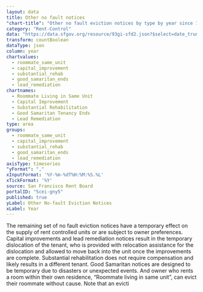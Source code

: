 ```yaml
---
layout: data
title: Other no fault notices
"chart-title": "Other no fault eviction notices by type by year since 1997"
category: "Rent-Control"
data: "https://data.sfgov.org/resource/93gi-sfd2.json?$select=date_trunc_y(file_date)+as+year,lead_remediation,good_samaritan_ends,substantial_rehab,roommate_same_unit,capital_improvement&$order=year&$limit=50000"
transform: countBoolean
dataType: json
column: year
chartvalues:
  - roommate_same_unit
  - capital_improvement
  - substantial_rehab
  - good_samaritan_ends
  - lead_remediation
chartnames:
  - Roommate Living in Same Unit
  - Capital Improvement
  - Substantial Rehabilitation
  - Good Samaritan Tenancy Ends
  - Lead Remediation
type: area
groups:
  - roommate_same_unit
  - capital_improvement
  - substantial_rehab
  - good_samaritan_ends
  - lead_remediation
axisType: timeseries
"yFormat": ","
xInputFormat: '%Y-%m-%dT%H:%M:%S.%L'
xTickFormat: '%Y'
source: San Francisco Rent Board
portalID: "5cei-gny5"
published: true
yLabel: Other No-fault Eviction Notices
xLabel: Year
---
```


The remaining set of no fault eviction notices have a temporary effect on the supply of rent controlled units or are subject to owner preferences. Capital improvements and lead remediation notices result in the temporary dislocation of the tenant, who is provided with relocation assistance for the dislocation and allowed to move back into the unit once the improvements are complete. Substantial rehabilitation does not require compensation and likely results in a different tenant. Good Samaritan notices are designed to be temporary due to disasters or unexpected events. And owner who rents a room within their own residence, “Roommate living in same unit”, can evict their roommate without cause. Note that an evicti